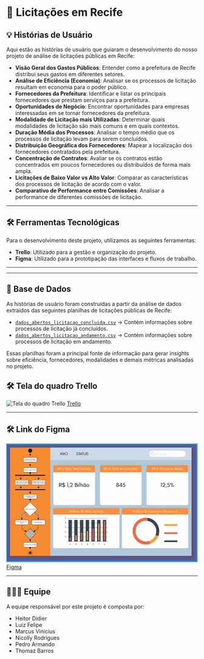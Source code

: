 # 🔎 Licitações em Recife

## 💡 Histórias de Usuário

Aqui estão as histórias de usuário que guiaram o desenvolvimento do nosso projeto de análise de licitações públicas em Recife:

- **Visão Geral dos Gastos Públicos**: Entender como a prefeitura de Recife distribui seus gastos em diferentes setores.  
- **Análise de Eficiência (Economia)**: Analisar se os processos de licitação resultam em economia para o poder público.  
- **Fornecedores da Prefeitura**: Identificar e listar os principais fornecedores que prestam serviços para a prefeitura.  
- **Oportunidades de Negócio**: Encontrar oportunidades para empresas interessadas em se tornar fornecedores da prefeitura.  
- **Modalidade de Licitação mais Utilizadas**: Determinar quais modalidades de licitação são mais comuns e em quais contextos.  
- **Duração Média dos Processos**: Analisar o tempo médio que os processos de licitação levam para serem concluídos.  
- **Distribuição Geográfica dos Fornecedores**: Mapear a localização dos fornecedores contratados pela prefeitura.  
- **Concentração de Contratos**: Avaliar se os contratos estão concentrados em poucos fornecedores ou distribuídos de forma mais ampla.  
- **Licitações de Baixo Valor vs Alto Valor**: Comparar as características dos processos de licitação de acordo com o valor.  
- **Comparativo de Performance entre Comissões**: Analisar a performance de diferentes comissões de licitação.  

---

## 🛠️ Ferramentas Tecnológicas

Para o desenvolvimento deste projeto, utilizamos as seguintes ferramentas:

- **Trello**: Utilizado para a gestão e organização do projeto.  
- **Figma**: Utilizado para a prototipação das interfaces e fluxos de trabalho.  

---

---

## 📂 Base de Dados

As histórias de usuário foram construídas a partir da análise de dados extraídos das seguintes planilhas de licitações públicas de Recife:

- [`dados_abertos_licitacao_concluida.csv`](./data/dados_abertos_licitacao_concluida.csv) → Contém informações sobre processos de licitação já concluídos.  
- [`dados_abertos_licitacao_andamento.csv`](./data/dados_abertos_licitacao_andamento.csv) → Contém informações sobre processos de licitação em andamento.  

Essas planilhas foram a principal fonte de informação para gerar insights sobre eficiência, fornecedores, modalidades e demais métricas analisadas no projeto.



## 🛠️ Tela do quadro Trello

![Tela do quadro Trello](./assets/trello.png)
[Trello](https://trello.com/invite/b/68bdbaa0b059a459a7f10579/ATTI2c44e7a738c979a49214e75cc368f79dA94D6A46/projeto-fundamentos-de-software)

---

## 🛠️ Link do Figma

![Tela do quadro Primeira História](./assets/uml1.png)
[Figma](https://www.figma.com/design/N8ccFlaKjHANcWBJeYsEbN/Untitled?node-id=0-1&t=N0bdgiotEdowECy1-1)

---

## 🧑‍🤝‍🧑 Equipe

A equipe responsável por este projeto é composta por:

- Heitor Didier  
- Luiz Felipe  
- Marcus Vinicius  
- Nicolly Rodrigues  
- Pedro Armando  
- Thomaz Barros  

